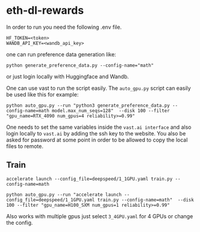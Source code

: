 # eth-dl-rewards

In order to run you need the following .env file.
```
HF_TOKEN=<token>
WANDB_API_KEY=<wandb_api_key>
```

one can run preference data generation like:
```
python generate_preference_data.py --config-name="math"
```

or just login locally with Huggingface and Wandb.


One can use vast to run the script easily.
The `auto_gpu.py` script can easily be used like this for example:
```
python auto_gpu.py --run "python3 generate_preference_data.py --config-name=math model.max_num_seqs=128"  --disk 100 --filter "gpu_name=RTX_4090 num_gpus=4 reliability>=0.99"
```
One needs to set the same variables inside the `vast.ai interface` and also login locally to `vast.ai` by adding the ssh key to the website.
You also be asked for password at some point in order to be allowed to copy the local files to remote.


## Train

```
accelerate launch --config_file=deepspeed/1_1GPU.yaml train.py --config-name=math
```


```
python auto_gpu.py --run "accelerate launch --config_file=deepspeed/1_1GPU.yaml train.py --config-name=math"  --disk 100 --filter "gpu_name=H100_SXM num_gpus=1 reliability>=0.99"
```

Also works with multiple gpus just select `3_4GPU.yaml` for 4 GPUs or change the config.